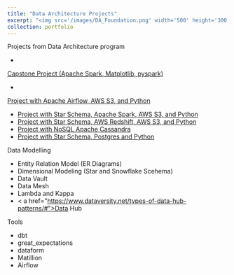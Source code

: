 ```yaml
---
title: "Data Architecture Projects"
excerpt: "<img src='/images/DA_Foundation.png' width='500' height='300'>"
collection: portfolio
---
```


Projects from Data Architecture program 

* <a href="https://github.com/ozdemirht/Data-Enginering/blob/master/capstone/Capstone%20Project%20Report.ipynb">   
Capstone Project (Apache Spark, Matplotlib, pyspark)</a>
* <a href="https://github.com/ozdemirht/Data-Enginering/blob/master/Project-5/README.md">
Project with Apache Airflow, AWS S3, and Python</a>
* <a href="https://github.com/ozdemirht/Data-Enginering/blob/master/Project-4">Project with Star Schema, Apache Spark, AWS S3, and Python</a>
* <a href="https://github.com/ozdemirht/Data-Enginering/blob/master/Project-3/README.md">Project with Star Schema, AWS Redshift, AWS S3, and Python</a>
* <a href="https://github.com/ozdemirht/Data-Enginering/blob/master/project-2%20(Apache%20Cassandra)/Project_1B_%20Project.ipynb">Project with NoSQL Apache Cassandra</a>
* <a href="https://github.com/ozdemirht/Data-Enginering/blob/master/Project-1">Project with Star Schema, Postgres and Python</a>
 
Data Modelling
* Entity Relation Model (ER Diagrams)
* Dimensional Modeling (Star and Snowflake Scehema)
* Data Vault
* Data Mesh 
* Lambda and Kappa
* < a href="https://www.dataversity.net/types-of-data-hub-patterns/#">Data Hub</a>

Tools
* dbt
* great_expectations
* dataform
* Matillion
* Airflow


